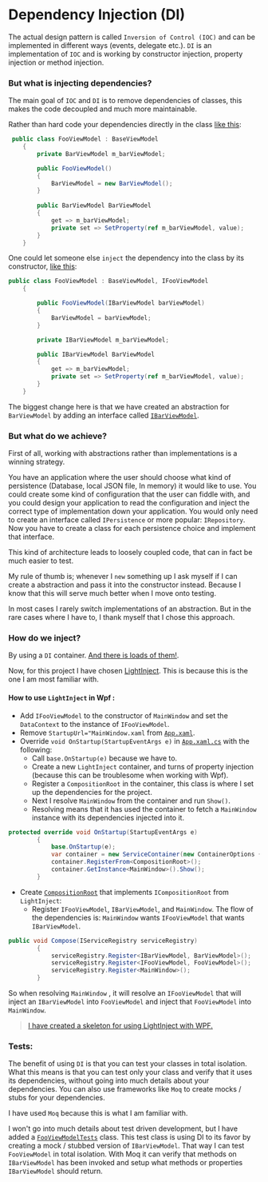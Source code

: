 # Dependency Injection (DI)
The actual design pattern is called ``Inversion of Control (IOC)`` and can be implemented in different ways (events, 
delegate etc.). ``DI`` is an implementation of `IOC` and is working by constructor injection, property injection or method injection.

### But what is injecting dependencies?
The main goal of ``IOC`` and `DI` is to remove dependencies of classes, this makes the code decoupled and much more maintainable. 

Rather than hard code your dependencies directly in the class [like this](ViewModels/NoDependencyInjection/FooViewModel.cs):

```c#
 public class FooViewModel : BaseViewModel
    {
        private BarViewModel m_barViewModel;

        public FooViewModel()
        {
            BarViewModel = new BarViewModel();
        }
        
        public BarViewModel BarViewModel    
        {
            get => m_barViewModel;
            private set => SetProperty(ref m_barViewModel, value);
        }
    }
```

One could let someone else `inject` the dependency into the class by its constructor, [like this](ViewModels/DependencyInjection/FooViewModel.cs):

````c#
public class FooViewModel : BaseViewModel, IFooViewModel
    {

        public FooViewModel(IBarViewModel barViewModel)
        {
            BarViewModel = barViewModel;
        }

        private IBarViewModel m_barViewModel;

        public IBarViewModel BarViewModel
        {
            get => m_barViewModel;
            private set => SetProperty(ref m_barViewModel, value);
        }
    }
````

The biggest change here is that we have created an abstraction for `BarViewModel` by adding an interface called 
[`IBarViewModel`](ViewModels/DependencyInjection/Interfaces/IBarViewModel.cs).

### But what do we achieve?
First of all, working with abstractions rather than implementations is a winning strategy. 

You have an application where the user should choose what kind of persistence (Database, local JSON file, In memory) it 
would like to use. You could create some kind of configuration that the user can fiddle with, and you could design your 
application to read the configuration and inject the correct type of implementation down your application. You would
only need to create an interface called `IPersistence` or more popular: `IRepository`. Now you have to create a 
class for each persistence choice and implement that interface.

This kind of architecture leads to loosely coupled code, that can in fact be much easier to test.

My rule of thumb is; whenever I `new` something up I ask myself if I can create a abstraction and pass it into the constructor instead. Because I know that this will serve much better when I move onto testing. 

In most cases I rarely switch implementations of an abstraction. But in the rare cases where I have to, I thank myself that I chose this approach.
 
 ### How do we inject?
By using a `DI` container. [And there is loads of them!](https://www.hanselman.com/blog/ListOfNETDependencyInjectionContainersIOC.aspx). 

Now, for this project I have chosen [LightInject](https://www.lightinject.net/). This is because this is the one I am
 most familiar with.
 
#### How to use `LightInject` in Wpf :
 * Add `IFooViewModel` to the constructor of `MainWindow` and set the `DataContext` to the instance of  `IFooViewModel`.
 * Remove `StartupUrl="MainWindow.xaml` from [`App.xaml`](App.xaml).
 * Override `void OnStartup(StartupEventArgs e)` in [`App.xaml.cs`](App.xaml.cs) with the following:
   * Call `base.OnStartup(e)` because we have to. 
   * Create a new `LightInject` container, and turns of property injection (because this can be troublesome when working with Wpf). 
   * Register a `CompositionRoot` in the container, this class is where I set up the dependencies for the project. 
   * Next I resolve `MainWindow` from the container and run `Show()`. 
   * Resolving means that it has used the container to fetch a `MainWindow` instance with its dependencies injected into it.
 ```c#
 protected override void OnStartup(StartupEventArgs e)
         {
             base.OnStartup(e);
             var container = new ServiceContainer(new ContainerOptions { EnablePropertyInjection = false });
             container.RegisterFrom<CompositionRoot>();
             container.GetInstance<MainWindow>().Show();
         }
 ```
 
* Create [`CompositionRoot`](CompositionRoot.cs) that implements `ICompositionRoot` from `LightInject`:
  * Register ``IFooViewModel``, ``IBarViewModel``, and `MainWindow`. The flow of the dependencies is: 
``MainWindow`` wants `IFooViewModel` that wants `IBarViewModel`.
```c#
public void Compose(IServiceRegistry serviceRegistry)
        {
            serviceRegistry.Register<IBarViewModel, BarViewModel>();
            serviceRegistry.Register<IFooViewModel, FooViewModel>();
            serviceRegistry.Register<MainWindow>();
        }
```
So when resolving `MainWindow` , it will resolve an `IFooViewModel` that will inject an `IBarViewModel` into 
`FooViewModel` and inject that `FooViewModel` into `MainWindow`.



> [I have created a skeleton for using LightInject with WPF.](https://github.com/haavamoa/LightInject.WPF.Skeleton)

### Tests:
The benefit of using ``DI`` is that you can test your classes in total isolation. What this means is that you can test only your class and verify that it uses its dependencies, without going into much details about your dependencies.
You can also use frameworks like ``Moq`` to create mocks / stubs for your dependencies.

I have used ``Moq`` because this is what I am familiar with. 

I won't go into much details about test driven development, but I have added a [`FooViewModelTests`](Tests/FooViewModelTests.cs) class.
This test class is using DI to its favor by creating a mock / stubbed version of `IBarViewModel`. That way I can test `FooViewModel` in total isolation. With Moq it can verify that methods on `IBarViewModel` has been invoked and setup what methods or properties `IBarViewModel` should return.
 
 
 
  
